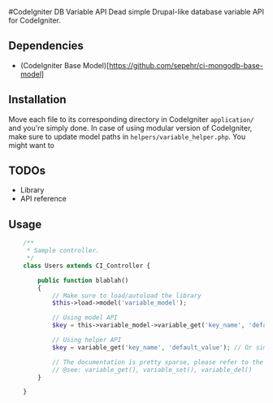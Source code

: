 #CodeIgniter DB Variable API
Dead simple Drupal-like database variable API for CodeIgniter.

## Dependencies
* (CodeIgniter Base Model)[https://github.com/sepehr/ci-mongodb-base-model]

## Installation
Move each file to its corresponding directory in CodeIgniter `application/` and you're simply done. In case of using modular
version of CodeIgniter, make sure to update model paths in `helpers/variable_helper.php`. You might want to

## TODOs
* Library
* API reference

## Usage
```php
	/**
	 * Sample controller.
	 */
	class Users extends CI_Controller {

		public function blablah()
		{
			// Make sure to load/autoload the library
			$this->load->model('variable_model');

			// Using model API
			$key = this->variable_model->variable_get('key_name', 'default_value');

			// Using helper API
			$key = variable_get('key_name', 'default_value'); // Or simply vget()

			// The documentation is pretty sparse, please refer to the code.
			// @see: variable_get(), variable_set(), variable_del()
		}

	}
```
